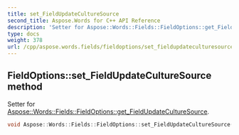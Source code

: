 ```yaml
---
title: set_FieldUpdateCultureSource
second_title: Aspose.Words for C++ API Reference
description: 'Setter for Aspose::Words::Fields::FieldOptions::get_FieldUpdateCultureSource.'
type: docs
weight: 378
url: /cpp/aspose.words.fields/fieldoptions/set_fieldupdateculturesource/
---
```

## FieldOptions::set_FieldUpdateCultureSource method


Setter for [Aspose::Words::Fields::FieldOptions::get_FieldUpdateCultureSource](../get_fieldupdateculturesource/).

```cpp
void Aspose::Words::Fields::FieldOptions::set_FieldUpdateCultureSource(Aspose::Words::Fields::FieldUpdateCultureSource value)
```

